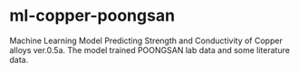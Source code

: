 # ml-copper-poongsan
Machine Learning Model Predicting Strength and Conductivity of Copper alloys ver.0.5a.
The model trained POONGSAN lab data and some literature data.

